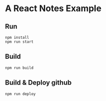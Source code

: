 # A React Notes Example

## Run
```
npm install
npm run start
```

## Build 
```
npm run build
```

## Build & Deploy github
```
npm run deploy
```